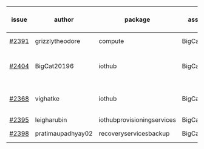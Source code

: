 | issue | author | package | assignee | bot advice | created date of issue | target release date | date from target |
| ------ | ------ | ------ | ------ | ------ | ------ | ------ | :-----: |
| [#2391](https://github.com/Azure/sdk-release-request/issues/2391) | grizzlytheodore | compute | BigCat20196 |   release date < 2 ! <br> | 01-19 | 01-28 | 1 |
| [#2404](https://github.com/Azure/sdk-release-request/issues/2404) | BigCat20196 | iothub | BigCat20196 | duplicated issue  <br>auto reply failed!  <br> | 01-25 | 02-08 |   |
| [#2368](https://github.com/Azure/sdk-release-request/issues/2368) | vighatke | iothub | BigCat20196 | duplicated issue  <br>  release date < 2 ! <br> | 01-10 | 01-24 | -2 |
| [#2395](https://github.com/Azure/sdk-release-request/issues/2395) | leigharubin | iothubprovisioningservices | BigCat20196 |   | 01-20 | 02-01 |   |
| [#2398](https://github.com/Azure/sdk-release-request/issues/2398) | pratimaupadhyay02 | recoveryservicesbackup | BigCat20196 |   release date < 2 ! <br> | 01-21 | 01-25 | -1 |
